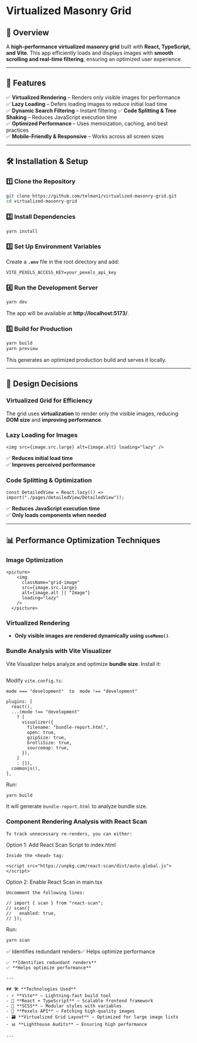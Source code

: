 # Virtualized Masonry Grid  

## 📌 Overview  
A **high-performance virtualized masonry grid** built with **React, TypeScript, and Vite**. This app efficiently loads and displays images with **smooth scrolling and real-time filtering**, ensuring an optimized user experience.

---

## 🚀 Features  
✅ **Virtualized Rendering** – Renders only visible images for performance  
✅ **Lazy Loading** – Defers loading images to reduce initial load time  
✅ **Dynamic Search Filtering** – Instant filtering
✅ **Code Splitting & Tree Shaking** – Reduces JavaScript execution time  
✅ **Optimized Performance** – Uses memoization, caching, and best practices  
✅ **Mobile-Friendly & Responsive** – Works across all screen sizes  

---

## 🛠️ Installation & Setup  

### **1️⃣ Clone the Repository**
```bash
git clone https://github.com/telman1/virtualized-masonry-grid.git
cd virtualized-masonry-grid
```

### **2️⃣ Install Dependencies**
```bash
yarn install
```

### **3️⃣ Set Up Environment Variables**
Create a **`.env`** file in the root directory and add:
```env
VITE_PEXELS_ACCESS_KEY=your_pexels_api_key
```

### **4️⃣ Run the Development Server**
```bash
yarn dev
```
The app will be available at **http://localhost:5173/**.

### **5️⃣ Build for Production**
```bash
yarn build
yarn preview
```
This generates an optimized production build and serves it locally.

---

## 🎨 **Design Decisions**
### **Virtualized Grid for Efficiency**
The grid uses **virtualization** to render only the visible images, reducing **DOM size** and **improving performance**.

### **Lazy Loading for Images**
```tsx
<img src={image.src.large} alt={image.alt} loading="lazy" />
```
✅ **Reduces initial load time**  
✅ **Improves perceived performance**

### **Code Splitting & Optimization**
```tsx
const DetailedView = React.lazy(() => import("./pages/detailedView/DetailedView"));
```
✅ **Reduces JavaScript execution time**  
✅ **Only loads components when needed**

---

## 📊 **Performance Optimization Techniques**
### **Image Optimization**
```tsx
<picture>
    <img
      className="grid-image"
      src={image.src.large}
      alt={image.alt || "Image"}
      loading="lazy"
    />
  </picture>
```
### **Virtualized Rendering**
- **Only visible images are rendered dynamically using `useMemo()`**.

### **Bundle Analysis with Vite Visualizer**
Vite Visualizer helps analyze and optimize **bundle size**. Install it:

```
```
Modify `vite.config.ts`:
```
mode === "development"  to  mode !== "development"

plugins: [
  react(),
  ...(mode !== "development"
    ? [
      visualizer({
        filename: "bundle-report.html",
        open: true,
        gzipSize: true,
        brotliSize: true,
        sourcemap: true,
      }),
    ]
    : []),
  commonjs(),
],
```
Run:
```bash
yarn build
```
It will generate `bundle-report.html` to analyze bundle size.

### **Component Rendering Analysis with React Scan**
```
To track unnecessary re-renders, you can either:
```
Option 1: Add React Scan Script to index.html
```
Inside the <head> tag:

<script src="https://unpkg.com/react-scan/dist/auto.global.js"></script>
```
Option 2: Enable React Scan in main.tsx
```
Uncomment the following lines:

// import { scan } from "react-scan";
// scan({
//   enabled: true,
// });

```
Run:
```bash
yarn scan
```
✅ Identifies redundant renders✅ Helps optimize performance
```
✅ **Identifies redundant renders**
✅ **Helps optimize performance**

---

## 🛠️ **Technologies Used**
- ⚡ **Vite** – Lightning-fast build tool
- 🏡 **React + TypeScript** – Scalable frontend framework
- 🎨 **SCSS** – Modular styles with variables
- 📸 **Pexels API** – Fetching high-quality images
- 🗃️ **Virtualized Grid Layout** – Optimized for large image lists
- 📊 **Lighthouse Audits** – Ensuring high performance

---

